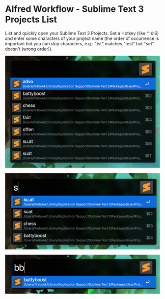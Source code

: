 # Alfred Workflow - Sublime Text 3 Projects List

List and quickly open your Sublime Text 3 Projects. Set a Hotkey (like ⌃⇧S) and enter some characters of your project name
(the order of occurrence is important but you can skip characters, e.g.: "tst" matches "test" but "set" doesn't (wrong order)).

![Screenshot 1](screenshots/slmp1.png)

![Screenshot 2](screenshots/slmp2.png)

![Screenshot 3](screenshots/slmp3.png)
